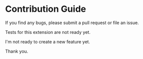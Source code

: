 # Contribution Guide

If you find any bugs, please submit a pull request or file an issue.

Tests for this extension are not ready yet.

I'm not ready to create a new feature yet.

Thank you.
